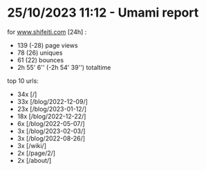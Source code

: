 # 25/10/2023 11:12 - Umami report
for www.shifeiti.com [24h] :

 - 139 (-28) page views
 - 78 (26) uniques
 - 61 (22) bounces
 - 2h 55' 6'' (-2h 54' 39'') totaltime


top 10 urls:
 - 34x [/]
 - 33x [/blog/2022-12-09/]
 - 23x [/blog/2023-01-12/]
 - 18x [/blog/2022-12-22/]
 - 6x [/blog/2022-05-07/]
 - 3x [/blog/2023-02-03/]
 - 3x [/blog/2022-08-26/]
 - 3x [/wiki/]
 - 2x [/page/2/]
 - 2x [/about/]


